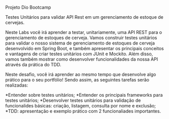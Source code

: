 Projeto Dio Bootcamp 

Testes Unitários para validar API Rest em um gerenciamento de estoque de cervejas.

Neste Labs você irá aprender a testar, unitariamente, uma API REST para o gerenciamento de estoques de cerveja. Vamos construir testes unitários para validar o nosso sistema de gerenciamento de estoques de cerveja desenvolvido em Spring Boot, e também apresentar os principais conceitos e vantagens de criar testes unitários com JUnit e Mockito. Além disso, vamos também mostrar como desenvolver funcionalidades da nossa API através da prática do TDD.

Neste desafio, você irá aprender ao mesmo tempo que desenvolve algo prático para o seu portfólio! Sendo assim, as seguintes tarefas serão realizadas:

*Entender sobre testes unitários;
*Entender os principais frameworks para testes unitários;
*Desenvolver testes unitários para validação de funcionalides básicas: criação, listagem, consulta por nome e exclusão;
*TDD: apresentação e exemplo prático com 2 funcionaliades importantes.

